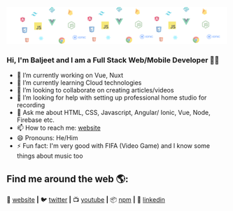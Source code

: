 [![bg][cover]][website]
### Hi, I'm Baljeet and I am a Full Stack Web/Mobile Developer 👨‍💻

- 🔭 I’m currently working on Vue, Nuxt
- 🌱 I’m currently learning Cloud technologies 
- 👯 I’m looking to collaborate on creating articles/videos
- 🤔 I’m looking for help with setting up professional home studio for recording
- 💬 Ask me about HTML, CSS, Javascript, Angular/ Ionic, Vue, Node, Firebase etc.
- 📫 How to reach me: [website]
- 😄 Pronouns: He/Him
- ⚡ Fun fact: I'm very good with FIFA (Video Game) and I know some things about music too

## Find me around the web 🌎:
🏡 [website][website] **|** 
🐦 [twitter][twitter] **|** 
📺 [youtube][youtube] **|** 
📦 [npm][npm] **|**
👔 [linkedin][linkedin]

[cover]: https://raw.githubusercontent.com/mbaljeetsingh/mbaljeetsingh/master/cover.png
[website]: https://baljeetsingh.in
[twitter]: https://twitter.com/mbaljeetsingh
[youtube]: https://youtube.com/BaljeetSingh
[npm]: https://npmjs.com/~mbaljeetsingh
[linkedin]: https://linkedin.com/in/mbaljeetsingh
[adobe]: https://adobe.com
[react]: http://reactjs.org
[gatsby]: https://gatsbyjs.org
[styled]: https://styled-components.com
[jamstack]: https://jamstack.org
[murphee]: https://murphee.netlify.app
[svelte]: https://svelte.dev
[tailwind]: https://tailwindcss.com
[twitch]: https://twitch.tv/bradgarropy
[instagram]: https://instagram.com/bradgarropy

